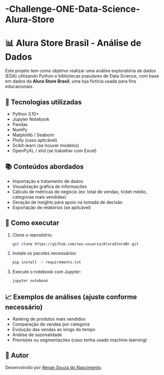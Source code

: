 # -Challenge-ONE-Data-Science-Alura-Store

# 📊 Alura Store Brasil - Análise de Dados

Este projeto tem como objetivo realizar uma análise exploratória de dados (EDA) utilizando Python e bibliotecas populares de Data Science, com base em dados da **Alura Store Brasil**, uma loja fictícia usada para fins educacionais.

## 🧰 Tecnologias utilizadas

- Python 3.10+
- Jupyter Notebook
- Pandas
- NumPy
- Matplotlib / Seaborn
- Plotly (caso aplicável)
- Scikit-learn (se houver modelos)
- OpenPyXL / xlrd (se trabalhar com Excel)

## 📚 Conteúdos abordados

- Importação e tratamento de dados
- Visualização gráfica de informações
- Cálculo de métricas de negócio (ex: total de vendas, ticket médio, categorias mais vendidas)
- Geração de insights para apoio na tomada de decisão
- Exportação de relatórios (se aplicável)

## 🚀 Como executar

1. Clone o repositório:
   ```bash
   git clone https://github.com/seu-usuario/AluraStoreBr.git
   ```
2. Instale os pacotes necessários:
   ```bash
   pip install -r requirements.txt
   ```
3. Execute o notebook com Jupyter:
   ```bash
   jupyter notebook
   ```

## 📈 Exemplos de análises (ajuste conforme necessário)

- Ranking de produtos mais vendidos
- Comparação de vendas por categoria
- Evolução das vendas ao longo do tempo
- Análise de sazonalidade
- Previsões ou segmentações (caso tenha usado machine learning)

## 👤 Autor

Desenvolvido por [Renan Souza do Nascimento](https://www.linkedin.com/in/renan-souza-do-nascimento-22a319203/).
